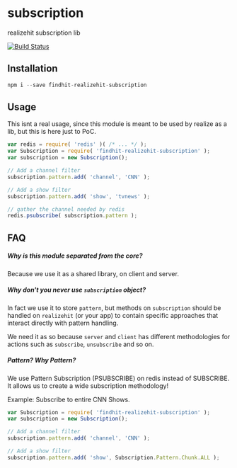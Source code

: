 # subscription
realizehit subscription lib

[![Build Status](https://drone.findhit.com/api/badges/realizehit/subscription/status.svg)](https://drone.findhit.com/realizehit/subscription)

## Installation

```js
npm i --save findhit-realizehit-subscription
```

## Usage

This isnt a real usage, since this module is meant to be used by realize as a lib,
but this is here just to PoC.

```js
var redis = require( 'redis' )( /* ... */ );
var Subscription = require( 'findhit-realizehit-subscription' );
var subscription = new Subscription();

// Add a channel filter
subscription.pattern.add( 'channel', 'CNN' );

// Add a show filter
subscription.pattern.add( 'show', 'tvnews' );

// gather the channel needed by redis
redis.psubscribe( subscription.pattern );
```

## FAQ

##### Why is this module separated from the core?

Because we use it as a shared library, on client and server.


##### Why don't you never use `subscription` object?

In fact we use it to store `pattern`, but methods on `subscription` should be
handled on `realizehit` (or your app) to contain specific approaches that
interact directly with pattern handling.

We need it as so because `server` and `client` has different methodologies for
actions such as `subscribe`, `unsubscribe` and so on.


##### Pattern? Why Pattern?

We use Pattern Subscription (PSUBSCRIBE) on redis instead of SUBSCRIBE.
It allows us to create a wide subscription methodology!

Example: Subscribe to entire CNN Shows.
```js
var Subscription = require( 'findhit-realizehit-subscription' );
var subscription = new Subscription();

// Add a channel filter
subscription.pattern.add( 'channel', 'CNN' );

// Add a show filter
subscription.pattern.add( 'show', Subscription.Pattern.Chunk.ALL );

```
